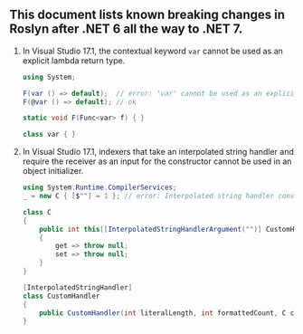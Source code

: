 ## This document lists known breaking changes in Roslyn after .NET 6 all the way to .NET 7.

1. In Visual Studio 17.1, the contextual keyword `var` cannot be used as an explicit lambda return type.

    ```csharp
    using System;

    F(var () => default);  // error: 'var' cannot be used as an explicit lambda return type
    F(@var () => default); // ok

    static void F(Func<var> f) { }

    class var { }
    ```

2. In Visual Studio 17.1, indexers that take an interpolated string handler and require the receiver as an input for the constructor cannot be used in an object initializer.

    ```cs
    using System.Runtime.CompilerServices;
    _ = new C { [$""] = 1 }; // error: Interpolated string handler conversions that reference the instance being indexed cannot be used in indexer member initializers.

    class C
    {
        public int this[[InterpolatedStringHandlerArgument("")] CustomHandler c]
        {
            get => throw null;
            set => throw null;
        }
    }

    [InterpolatedStringHandler]
    class CustomHandler
    {
        public CustomHandler(int literalLength, int formattedCount, C c) {}
    }
    ```
